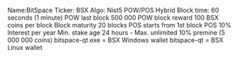 Name:BitSpace
Ticker: BSX
Algo: Nist5
POW/POS Hybrid
Block time: 60 seconds (1 minute)
POW last block  500 000
POW block reward 100 BSX coins per block
Block maturity 20 blocks
POS starts from 1st block
POS 10% Interest per year
Min. stake age 24 hours - Max. unlimited
10% premine (5 000 000 coins)
bitspace-qt.exe = BSX Windows wallet
bitspace-qt = BSX Linux wallet
